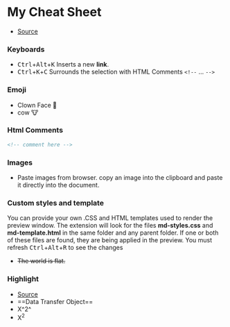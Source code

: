 # My Cheat Sheet

- [Source](https://github.com/MadsKristensen/MarkdownEditor2022)

### Keyboards
- <kbd>Ctrl</kbd>+<kbd>Alt</kbd>+<kbd>K</kbd> Inserts a new **link**.
- <kbd>Ctrl</kbd>+<kbd>K</kbd>+<kbd>C</kbd> Surrounds the selection with HTML Comments `<!--` ... `-->`

### Emoji

- Clown Face :clown_face:
 - cow :cow:
 
### Html Comments
```html
<!-- comment here -->
```

### Images
- Paste images from browser.  copy an image into the clipboard and paste it directly into the document.

### Custom styles and template
You can provide your own .CSS and HTML templates used to render the preview window. 
The extension will look for the files **md-styles.css** and **md-template.html** in the same folder and any parent folder. If one or both of these files are found, they are being applied in the preview.
You must refresh <kbd>Ctrl</kbd>+<kbd>Alt</kbd>+<kbd>R</kbd> to see the changes



- ~~The world is flat.~~

### Highlight
- [Source](https://www.markdownguide.org/extended-syntax#highlight)
- ==Data Transfer Object== 
- X^2^
- X<sup>2</sup>

